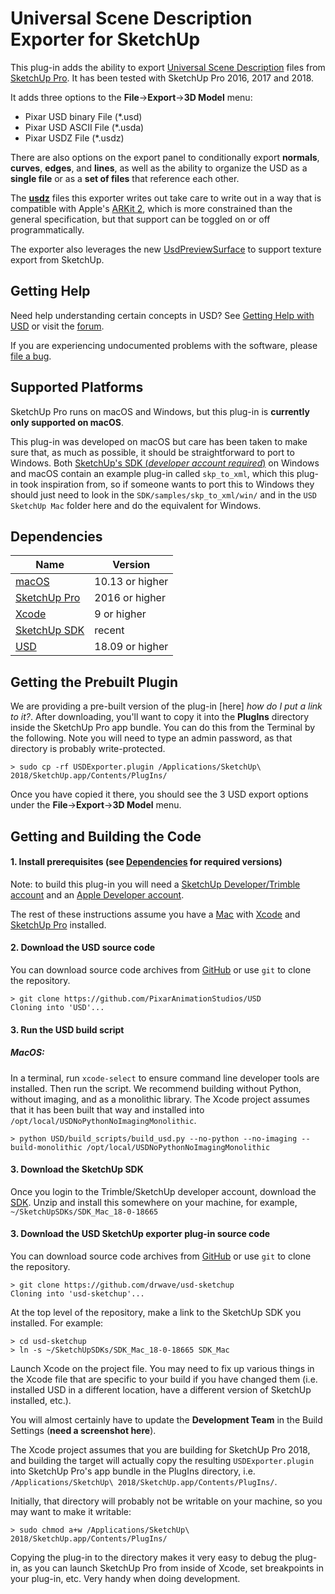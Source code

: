 Universal Scene Description Exporter for SketchUp
=================================================

This plug-in adds the ability to export [Universal Scene
Description](http://openusd.org/docs/index.html) files from [SketchUp
Pro](https://www.sketchup.com). It has been tested with SketchUp Pro 2016, 2017 and 2018.

It adds three options to the **File**->**Export**->**3D Model** menu:

- Pixar USD binary File (*.usd)
- Pixar USD ASCII File (*.usda)
- Pixar USDZ  File (*.usdz)

There are also options on the export panel to conditionally export
**normals**, **curves**, **edges**, and **lines**, as well as the ability to organize
the USD as a **single file** or as a **set of files** that reference each
other.

The [**usdz**](https://graphics.pixar.com/usd/docs/Usdz-File-Format-Specification.html) files this exporter writes out take care to write out in a way that is compatible with Apple's [ARKit 2](https://developer.apple.com/arkit/), which is more constrained than the general specification, but that support can be toggled on or off programmatically.

The exporter also leverages the new [UsdPreviewSurface](https://graphics.pixar.com/usd/docs/UsdPreviewSurface-Proposal.html) to support texture export from SketchUp.


Getting Help
------------

Need help understanding certain concepts in USD? See [Getting Help
with USD](http://openusd.org/docs/Getting-Help-with-USD.html) or visit
the [forum](https://groups.google.com/forum/#!forum/usd-interest).

If you are experiencing undocumented problems with the software, please 
[file a bug](https://github.com/drwave/usd-sketchup/issues/new).

Supported Platforms
-------------------

SketchUp Pro runs on macOS and Windows, but this plug-in is **currently
only supported on macOS**.

This plug-in was developed on macOS but care has been taken to make
sure that, as much as possible, it should be straightforward to port
to Windows. Both [SketchUp's SDK (*developer account required*)](https://extensions.sketchup.com/en/developer_center/sketchup_sdk) on Windows and macOS contain an
example plug-in called `skp_to_xml`, which this plug-in took
inspiration from, so if someone wants to port this to Windows they
should just need to look in the `SDK/samples/skp_to_xml/win/` and in
the `USD SketchUp Mac` folder here and do the equivalent for Windows.

Dependencies
------------

| Name | Version |
| ---- | ------- |
| [macOS](https://www.apple.com/mac/) | 10.13 or higher | 
| [SketchUp Pro](https://www.sketchup.com/download/all) | 2016 or higher | 
| [Xcode](https://developer.apple.com/xcode) | 9 or higher |
| [SketchUp SDK](https://extensions.sketchup.com/en/developer_center/sketchup_sdk) | recent|
| [USD](https://github.com/PixarAnimationStudios/USD) | 18.09 or higher |

Getting the Prebuilt Plugin
------------------------------

We are providing a pre-built version of the plug-in [here] *how do I put a link to it?*. After downloading, you'll want to copy it into the **PlugIns** directory inside the SketchUp Pro app bundle.  You can do this from the Terminal by the following. Note you will need to type an admin password, as that directory is probably write-protected.

```
> sudo cp -rf USDExporter.plugin /Applications/SketchUp\ 2018/SketchUp.app/Contents/PlugIns/
```
Once you have copied it there, you should see the 3 USD export options under the **File**->**Export**->**3D Model** menu.


Getting and Building the Code
-----------------------------


#### 1. Install prerequisites (see [Dependencies](#dependencies) for required versions)

Note: to build this plug-in you will need a [SketchUp Developer/Trimble account](https://developer.sketchup.com/en) and an [Apple Developer account](https://developer.apple.com/account/).

The rest of these instructions assume you have a [Mac](https://www.apple.com/mac/) with [Xcode](https://developer.apple.com/xcode) and [SketchUp Pro](https://www.sketchup.com/download/all) installed.

#### 2. Download the USD source code

You can download source code archives from [GitHub](https://www.github.com/PixarAnimationStudios/USD) or use ```git``` to clone the repository.

```
> git clone https://github.com/PixarAnimationStudios/USD
Cloning into 'USD'...
```

#### 3. Run the USD build script

##### MacOS:

In a terminal, run ```xcode-select``` to ensure command line developer tools are 
installed. Then run the script. We recommend building without Python, without imaging, and as a monolithic library. The Xcode project assumes that it has been built that way and installed into ```/opt/local/USDNoPythonNoImagingMonolithic```.

```
> python USD/build_scripts/build_usd.py --no-python --no-imaging --build-monolithic /opt/local/USDNoPythonNoImagingMonolithic
```

#### 3. Download the SketchUp SDK

Once you login to the Trimble/SketchUp developer account, download the [SDK](https://extensions.sketchup.com/en/developer_center/sketchup_sdk). Unzip and install this somewhere on your machine, for example, ```~/SketchUpSDKs/SDK_Mac_18-0-18665```

#### 3. Download the USD SketchUp exporter plug-in source code

You can download source code archives from [GitHub](https://www.github.com/drwave/usd-sketchup) or use ```git``` to clone the repository.

```
> git clone https://github.com/drwave/usd-sketchup
Cloning into 'usd-sketchup'...
```
At the top level of the repository, make a link to the SketchUp SDK you installed. For example:

```
> cd usd-sketchup
> ln -s ~/SketchUpSDKs/SDK_Mac_18-0-18665 SDK_Mac
```

Launch Xcode on the project file. You may need to fix up various things in the Xcode file that are specific to your build if you have changed them (i.e. installed USD in a different location, have a different version of SketchUp installed, etc.).

You will almost certainly have to update the **Development Team** in the Build Settings (**need a screenshot here**).

The Xcode project assumes that you are building for SketchUp Pro 2018, and building the target will actually copy the resulting ```USDExporter.plugin``` into SketchUp Pro's app bundle in the PlugIns directory, i.e. ```/Applications/SketchUp\ 2018/SketchUp.app/Contents/PlugIns/```.

Initially, that directory will probably not be writable on your machine, so you may want to make it writable:

```
> sudo chmod a+w /Applications/SketchUp\ 2018/SketchUp.app/Contents/PlugIns/
```

Copying the plug-in to the directory makes it very easy to debug the plug-in, as you can launch SketchUp Pro from inside of Xcode, set breakpoints in your plug-in, etc. Very handy when doing development.





